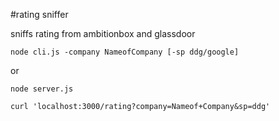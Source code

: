 #rating sniffer

sniffs rating from ambitionbox and glassdoor

```
node cli.js -company NameofCompany [-sp ddg/google]
```
or

```
node server.js

curl 'localhost:3000/rating?company=Nameof+Company&sp=ddg'
```

